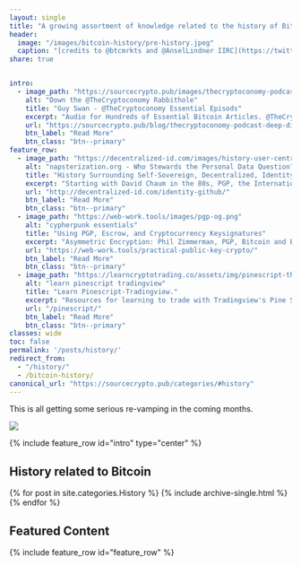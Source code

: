```yaml
---
layout: single
title: "A growing assortment of knowledge related to the history of Bitcoin."
header: 
  image: "/images/bitcoin-history/pre-history.jpeg"
  caption: "[credits to @btcmrkts and @AnselLindner IIRC](https://twitter.com/weedcoder/status/1154808916792020992?s=20)"
share: true


intro:
  - image_path: "https://sourcecrypto.pub/images/thecryptoconomy-podcast_guy-swann.png"
    alt: "Down the @TheCryptoconomy Rabbithole"
    title: "Guy Swan - @TheCryptoconomy Essential Episods"
    excerpt: "Audio for Hundreds of Essential Bitcoin Articles. @TheCryptoconomy - Guy Swan..... These Podcasts are essential. So I made an index of them, organized by topic."
    url: "https://sourcecrypto.pub/blog/thecryptoconomy-podcast-deep-dive/"
    btn_label: "Read More"
    btn_class: "btn--primary"
feature_row:
  - image_path: "https://decentralized-id.com/images/history-user-centric-data-identity.png"
    alt: "napsterization.org - Who Stewards the Personal Data Question? Org Chart"
    title: "History Surrounding Self-Sovereign, Decentralized, Identity."
    excerpt: "Starting with David Chaum in the 80s, PGP, the International Planetwork Conference, Agenda for Sustainable Development, GDPR, and Bitcoin to the Present."
    url: "http://decentralized-id.com/identity-github/"
    btn_label: "Read More"
    btn_class: "btn--primary"
  - image_path: "https://web-work.tools/images/pgp-og.png"
    alt: "cypherpunk essentials"
    title: "Using PGP, Escrow, and Cryptocurrency Keysignatures"
    excerpt: "Asymmetric Encryption: Phil Zimmerman, PGP, Bitcoin and Ethereum key-signatures, Escrow, SSL, Various Apps and Resourses."
    url: "https://web-work.tools/practical-public-key-crypto/"
    btn_label: "Read More"
    btn_class: "btn--primary"
  - image_path: "https://learncryptotrading.co/assets/img/pinescript-thumb.png"
    alt: "learn pinescript tradingview"
    title: "Learn Pinescript-Tradingview."
    excerpt: "Resources for learning to trade with Tradingview's Pine Script."
    url: "/pinescript/"
    btn_label: "Read More"
    btn_class: "btn--primary"
classes: wide
toc: false
permalink: '/posts/history/'
redirect_from:
  - "/history/"
  - /bitcoin-history/
canonical_url: "https://sourcecrypto.pub/categories/#history"
---
```

<!--
  image: "https://sourcecrypto.pub/images/bitcoin-history/satoshi.gif"
  image_description: No one knows who Satoshi really is, but these words speak for themselves. This decentralized portrait creates an image and type portrait out of abstract section from the Bitcoin whitepaper. This is a one-of-a-kind variant that was created while making the offical video portrait that is part of the [*Decentral Eyes portrait series*](https://superrare.co/artwork/satoshi-nakamoto---decentral-eyes---variant-02-1410).
  caption: "[Satoshi Nakamoto - Decentral Eyes - Variant 02](https://superrare.co/artwork/satoshi-nakamoto---decentral-eyes---variant-02-1410), by [coldie3d](http://www.coldie3d.com/)"
-->

This is all getting some serious re-vamping in the coming months.

<img src="https://sourcecrypto.pub/images/bitcoin-history/BitcoinHistory.png"/>

{% include feature_row id="intro" type="center" %}

<h2>History related to Bitcoin</h2>

{% for post in site.categories.History %}
  {% include archive-single.html %}
{% endfor %}

<h2>Featured Content</h2>

{% include feature_row id="feature_row" %}


